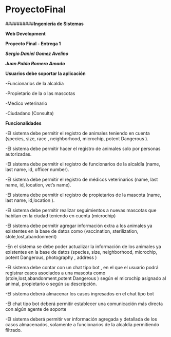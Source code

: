 # ProyectoFinal

##########**Ingeniería de Sistemas**

**Web Development**

**Proyecto Final - Entrega 1**

***Sergio Daniel Gomez Avelino***

***Juan Pablo Romero Amado***

**Usuarios debe soportar la aplicación**

-Funcionarios de la alcaldía

-Propietario de la o las mascotas

-Medico veterinario

-Ciudadano (Consulta)

**Funcionalidades**

-El sistema debe permitir el registro de animales teniendo en cuenta
(species, size, race , neighborhood, microchip, potent Dangerous ).

-El sistema debe permitir hacer el registro de animales solo por personas autorizadas.

-El sistema debe permitir el registro de funcionarios de la alcaldía
(name, last name, id, officer number).

-El sistema debe permitir el registro de médicos veterinarios
(name, last name, id,  location, vet’s name).

-El sistema debe permitir el registro de propietarios de la mascota
(name, last name, id,location ).

-El sistema debe permitir realizar seguimientos a nuevas mascotas que habitan en la ciudad teniendo en cuenta (microchip)

-El sistema debe permitir agregar información extra a los animales ya existentes en la base de datos como (vaccination, sterilization, stole,lost,abandonment)

-En el sistema se debe poder actualizar la información de los animales ya existentes en la base de datos (species, size,  neighborhood, microchip, potent Dangerous, photography , address )

-El sistema debe contar con un chat tipo bot , en el que el usuario  podrá registrar casos asociados a una mascota como (stole,lost,abandonment,potent Dangerous ) según el microchip asignado al animal, propietario o según su descripción.

-El sistema deberá almacenar los casos ingresados en el chat tipo bot

-El chat tipo bot deberá permitir establecer una comunicación más directa con algún agente de soporte

-El sistema deberá permitir ver información agregada y detallada de los casos almacenados, solamente a funcionarios de la alcaldía permitiendo filtrado.

	
